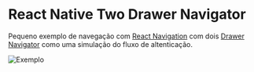 # React Native Two Drawer Navigator

Pequeno exemplo de navegação com [React Navigation](https://reactnavigation.org/) com dois [Drawer Navigator](https://reactnavigation.org/docs/drawer-navigator/) como uma simulação do fluxo de altenticação.

![Exemplo](./exemple.gif)

